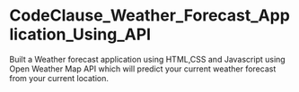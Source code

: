 # CodeClause_Weather_Forecast_Application_Using_API

Built a Weather forecast application using HTML,CSS and Javascript using Open Weather Map API which will predict your current weather forecast from your current location.
